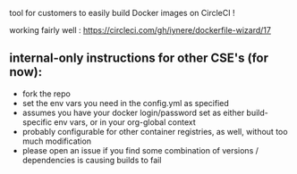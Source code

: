 tool for customers to easily build Docker images on CircleCI !

working fairly well : https://circleci.com/gh/iynere/dockerfile-wizard/17

## internal-only instructions for other CSE's (for now):

- fork the repo
- set the env vars you need in the config.yml as specified
- assumes you have your docker login/password set as either build-specific env vars, or in your org-global context
- probably configurable for other container registries, as well, without too much modification
- please open an issue if you find some combination of versions / dependencies is causing builds to fail
